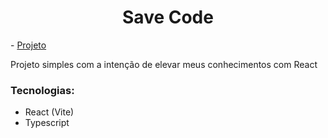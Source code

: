 <h1 align="center">Save Code</h1>
- <a href="https://save-code.vercel.app/">Projeto</a>

<p>Projeto simples com a intenção de elevar meus conhecimentos com React</p>


### Tecnologias:

- React (Vite)
- Typescript
